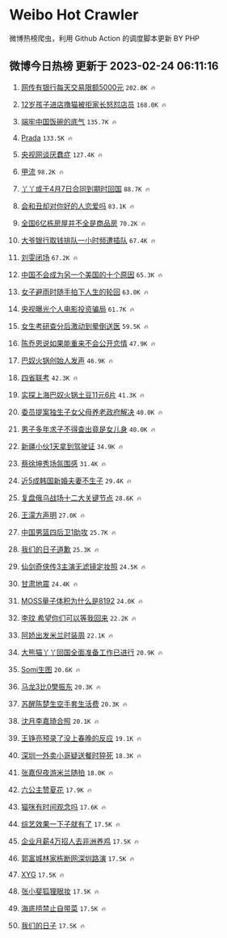 # Weibo Hot Crawler 



微博热榜爬虫，利用 Github Action 的调度脚本更新 BY PHP 


## 微博今日热榜 更新于 2023-02-24 06:11:16 
1. [网传有银行每天交易限额5000元](https://s.weibo.com/weibo?q=%23%E7%BD%91%E4%BC%A0%E6%9C%89%E9%93%B6%E8%A1%8C%E6%AF%8F%E5%A4%A9%E4%BA%A4%E6%98%93%E9%99%90%E9%A2%9D5000%E5%85%83%23&t=31&band_rank=1&Refer=top) `202.8K 🔥` 

1. [12岁孩子进店撸猫被拒家长怒怼店员](https://s.weibo.com/weibo?q=%2312%E5%B2%81%E5%AD%A9%E5%AD%90%E8%BF%9B%E5%BA%97%E6%92%B8%E7%8C%AB%E8%A2%AB%E6%8B%92%E5%AE%B6%E9%95%BF%E6%80%92%E6%80%BC%E5%BA%97%E5%91%98%23&t=31&band_rank=2&Refer=top) `168.0K 🔥` 

1. [端牢中国饭碗的底气](https://s.weibo.com/weibo?q=%23%E7%AB%AF%E7%89%A2%E4%B8%AD%E5%9B%BD%E9%A5%AD%E7%A2%97%E7%9A%84%E5%BA%95%E6%B0%94%23&t=31&band_rank=3&Refer=top) `135.7K 🔥` 

1. [Prada](https://s.weibo.com/weibo?q=%23Prada%23&t=31&band_rank=4&Refer=top) `133.5K 🔥` 

1. [央视网谈厌蠢症](https://s.weibo.com/weibo?q=%23%E5%A4%AE%E8%A7%86%E7%BD%91%E8%B0%88%E5%8E%8C%E8%A0%A2%E7%97%87%23&t=31&band_rank=5&Refer=top) `127.4K 🔥` 

1. [甲流](https://s.weibo.com/weibo?q=%23%E7%94%B2%E6%B5%81%23&t=31&band_rank=6&Refer=top) `98.2K 🔥` 

1. [丫丫或于4月7日合同到期时回国](https://s.weibo.com/weibo?q=%23%E4%B8%AB%E4%B8%AB%E6%88%96%E4%BA%8E4%E6%9C%887%E6%97%A5%E5%90%88%E5%90%8C%E5%88%B0%E6%9C%9F%E6%97%B6%E5%9B%9E%E5%9B%BD%23&t=31&band_rank=7&Refer=top) `88.7K 🔥` 

1. [会和丑却对你好的人恋爱吗](https://s.weibo.com/weibo?q=%23%E4%BC%9A%E5%92%8C%E4%B8%91%E5%8D%B4%E5%AF%B9%E4%BD%A0%E5%A5%BD%E7%9A%84%E4%BA%BA%E6%81%8B%E7%88%B1%E5%90%97%23&t=31&band_rank=8&Refer=top) `83.1K 🔥` 

1. [全国6亿栋房屋并不全是商品房](https://s.weibo.com/weibo?q=%23%E5%85%A8%E5%9B%BD6%E4%BA%BF%E6%A0%8B%E6%88%BF%E5%B1%8B%E5%B9%B6%E4%B8%8D%E5%85%A8%E6%98%AF%E5%95%86%E5%93%81%E6%88%BF%23&t=31&band_rank=9&Refer=top) `70.2K 🔥` 

1. [大爷银行取钱排队一小时频遭插队](https://s.weibo.com/weibo?q=%23%E5%A4%A7%E7%88%B7%E9%93%B6%E8%A1%8C%E5%8F%96%E9%92%B1%E6%8E%92%E9%98%9F%E4%B8%80%E5%B0%8F%E6%97%B6%E9%A2%91%E9%81%AD%E6%8F%92%E9%98%9F%23&t=31&band_rank=10&Refer=top) `67.4K 🔥` 

1. [刘雯闭场](https://s.weibo.com/weibo?q=%23%E5%88%98%E9%9B%AF%E9%97%AD%E5%9C%BA%23&t=31&band_rank=11&Refer=top) `67.2K 🔥` 

1. [中国不会成为另一个美国的十个原因](https://s.weibo.com/weibo?q=%23%E4%B8%AD%E5%9B%BD%E4%B8%8D%E4%BC%9A%E6%88%90%E4%B8%BA%E5%8F%A6%E4%B8%80%E4%B8%AA%E7%BE%8E%E5%9B%BD%E7%9A%84%E5%8D%81%E4%B8%AA%E5%8E%9F%E5%9B%A0%23&t=31&band_rank=12&Refer=top) `65.3K 🔥` 

1. [女子避雨时随手拍下人生的轮回](https://s.weibo.com/weibo?q=%23%E5%A5%B3%E5%AD%90%E9%81%BF%E9%9B%A8%E6%97%B6%E9%9A%8F%E6%89%8B%E6%8B%8D%E4%B8%8B%E4%BA%BA%E7%94%9F%E7%9A%84%E8%BD%AE%E5%9B%9E%23&t=31&band_rank=13&Refer=top) `63.0K 🔥` 

1. [央视曝光个人电影投资骗局](https://s.weibo.com/weibo?q=%23%E5%A4%AE%E8%A7%86%E6%9B%9D%E5%85%89%E4%B8%AA%E4%BA%BA%E7%94%B5%E5%BD%B1%E6%8A%95%E8%B5%84%E9%AA%97%E5%B1%80%23&t=31&band_rank=14&Refer=top) `61.7K 🔥` 

1. [女生考研查分后激动到晕倒送医](https://s.weibo.com/weibo?q=%23%E5%A5%B3%E7%94%9F%E8%80%83%E7%A0%94%E6%9F%A5%E5%88%86%E5%90%8E%E6%BF%80%E5%8A%A8%E5%88%B0%E6%99%95%E5%80%92%E9%80%81%E5%8C%BB%23&t=31&band_rank=15&Refer=top) `59.5K 🔥` 

1. [陈乔恩说如果能重来不会公开恋情](https://s.weibo.com/weibo?q=%23%E9%99%88%E4%B9%94%E6%81%A9%E8%AF%B4%E5%A6%82%E6%9E%9C%E8%83%BD%E9%87%8D%E6%9D%A5%E4%B8%8D%E4%BC%9A%E5%85%AC%E5%BC%80%E6%81%8B%E6%83%85%23&t=31&band_rank=16&Refer=top) `47.9K 🔥` 

1. [巴奴火锅创始人发声](https://s.weibo.com/weibo?q=%23%E5%B7%B4%E5%A5%B4%E7%81%AB%E9%94%85%E5%88%9B%E5%A7%8B%E4%BA%BA%E5%8F%91%E5%A3%B0%23&t=31&band_rank=17&Refer=top) `46.9K 🔥` 

1. [四省联考](https://s.weibo.com/weibo?q=%E5%9B%9B%E7%9C%81%E8%81%94%E8%80%83&t=31&band_rank=18&Refer=top) `42.3K 🔥` 

1. [实探上海巴奴火锅土豆11元6片](https://s.weibo.com/weibo?q=%23%E5%AE%9E%E6%8E%A2%E4%B8%8A%E6%B5%B7%E5%B7%B4%E5%A5%B4%E7%81%AB%E9%94%85%E5%9C%9F%E8%B1%8611%E5%85%836%E7%89%87%23&t=31&band_rank=19&Refer=top) `41.3K 🔥` 

1. [委员提案独生子女父母养老政府解决](https://s.weibo.com/weibo?q=%23%E5%A7%94%E5%91%98%E6%8F%90%E6%A1%88%E7%8B%AC%E7%94%9F%E5%AD%90%E5%A5%B3%E7%88%B6%E6%AF%8D%E5%85%BB%E8%80%81%E6%94%BF%E5%BA%9C%E8%A7%A3%E5%86%B3%23&t=31&band_rank=20&Refer=top) `40.0K 🔥` 

1. [男子多年求子不得查出竟是女儿身](https://s.weibo.com/weibo?q=%23%E7%94%B7%E5%AD%90%E5%A4%9A%E5%B9%B4%E6%B1%82%E5%AD%90%E4%B8%8D%E5%BE%97%E6%9F%A5%E5%87%BA%E7%AB%9F%E6%98%AF%E5%A5%B3%E5%84%BF%E8%BA%AB%23&t=31&band_rank=21&Refer=top) `40.0K 🔥` 

1. [新疆小伙1天拿到驾驶证](https://s.weibo.com/weibo?q=%23%E6%96%B0%E7%96%86%E5%B0%8F%E4%BC%991%E5%A4%A9%E6%8B%BF%E5%88%B0%E9%A9%BE%E9%A9%B6%E8%AF%81%23&t=31&band_rank=22&Refer=top) `34.9K 🔥` 

1. [蔡徐坤秀场氛围感](https://s.weibo.com/weibo?q=%23%E8%94%A1%E5%BE%90%E5%9D%A4%E7%A7%80%E5%9C%BA%E6%B0%9B%E5%9B%B4%E6%84%9F%23&t=31&band_rank=23&Refer=top) `31.4K 🔥` 

1. [近5成韩国新婚夫妻不生子](https://s.weibo.com/weibo?q=%23%E8%BF%915%E6%88%90%E9%9F%A9%E5%9B%BD%E6%96%B0%E5%A9%9A%E5%A4%AB%E5%A6%BB%E4%B8%8D%E7%94%9F%E5%AD%90%23&t=31&band_rank=24&Refer=top) `29.4K 🔥` 

1. [复盘俄乌战场十二大关键节点](https://s.weibo.com/weibo?q=%23%E5%A4%8D%E7%9B%98%E4%BF%84%E4%B9%8C%E6%88%98%E5%9C%BA%E5%8D%81%E4%BA%8C%E5%A4%A7%E5%85%B3%E9%94%AE%E8%8A%82%E7%82%B9%23&t=31&band_rank=25&Refer=top) `28.6K 🔥` 

1. [王濛方声明](https://s.weibo.com/weibo?q=%23%E7%8E%8B%E6%BF%9B%E6%96%B9%E5%A3%B0%E6%98%8E%23&t=31&band_rank=26&Refer=top) `27.0K 🔥` 

1. [中国男篮四后卫1助攻](https://s.weibo.com/weibo?q=%23%E4%B8%AD%E5%9B%BD%E7%94%B7%E7%AF%AE%E5%9B%9B%E5%90%8E%E5%8D%AB1%E5%8A%A9%E6%94%BB%23&t=31&band_rank=27&Refer=top) `25.7K 🔥` 

1. [我们的日子道歉](https://s.weibo.com/weibo?q=%E6%88%91%E4%BB%AC%E7%9A%84%E6%97%A5%E5%AD%90%E9%81%93%E6%AD%89&t=31&band_rank=28&Refer=top) `25.3K 🔥` 

1. [仙剑奇侠传3主演无滤镜定妆照](https://s.weibo.com/weibo?q=%23%E4%BB%99%E5%89%91%E5%A5%87%E4%BE%A0%E4%BC%A03%E4%B8%BB%E6%BC%94%E6%97%A0%E6%BB%A4%E9%95%9C%E5%AE%9A%E5%A6%86%E7%85%A7%23&t=31&band_rank=29&Refer=top) `24.5K 🔥` 

1. [甘肃地震](https://s.weibo.com/weibo?q=%E7%94%98%E8%82%83%E5%9C%B0%E9%9C%87&t=31&band_rank=30&Refer=top) `24.4K 🔥` 

1. [MOSS量子体积为什么是8192](https://s.weibo.com/weibo?q=%23MOSS%E9%87%8F%E5%AD%90%E4%BD%93%E7%A7%AF%E4%B8%BA%E4%BB%80%E4%B9%88%E6%98%AF8192%23&t=31&band_rank=31&Refer=top) `24.0K 🔥` 

1. [李玟 希望你们可以等我回来](https://s.weibo.com/weibo?q=%E6%9D%8E%E7%8E%9F%20%E5%B8%8C%E6%9C%9B%E4%BD%A0%E4%BB%AC%E5%8F%AF%E4%BB%A5%E7%AD%89%E6%88%91%E5%9B%9E%E6%9D%A5&t=31&band_rank=32&Refer=top) `22.2K 🔥` 

1. [阿娇出发米兰时装周](https://s.weibo.com/weibo?q=%23%E9%98%BF%E5%A8%87%E5%87%BA%E5%8F%91%E7%B1%B3%E5%85%B0%E6%97%B6%E8%A3%85%E5%91%A8%23&t=31&band_rank=33&Refer=top) `22.1K 🔥` 

1. [大熊猫丫丫回国全面准备工作已进行](https://s.weibo.com/weibo?q=%23%E5%A4%A7%E7%86%8A%E7%8C%AB%E4%B8%AB%E4%B8%AB%E5%9B%9E%E5%9B%BD%E5%85%A8%E9%9D%A2%E5%87%86%E5%A4%87%E5%B7%A5%E4%BD%9C%E5%B7%B2%E8%BF%9B%E8%A1%8C%23&t=31&band_rank=34&Refer=top) `20.9K 🔥` 

1. [Somi生图](https://s.weibo.com/weibo?q=Somi%E7%94%9F%E5%9B%BE&t=31&band_rank=35&Refer=top) `20.6K 🔥` 

1. [马龙3比0樊振东](https://s.weibo.com/weibo?q=%23%E9%A9%AC%E9%BE%993%E6%AF%940%E6%A8%8A%E6%8C%AF%E4%B8%9C%23&t=31&band_rank=36&Refer=top) `20.3K 🔥` 

1. [苏醒陈楚生空手套生活费](https://s.weibo.com/weibo?q=%23%E8%8B%8F%E9%86%92%E9%99%88%E6%A5%9A%E7%94%9F%E7%A9%BA%E6%89%8B%E5%A5%97%E7%94%9F%E6%B4%BB%E8%B4%B9%23&t=31&band_rank=37&Refer=top) `20.3K 🔥` 

1. [沈月李嘉琦合照](https://s.weibo.com/weibo?q=%23%E6%B2%88%E6%9C%88%E6%9D%8E%E5%98%89%E7%90%A6%E5%90%88%E7%85%A7%23&t=31&band_rank=38&Refer=top) `20.1K 🔥` 

1. [王铮亮预录了没上春晚的反应](https://s.weibo.com/weibo?q=%23%E7%8E%8B%E9%93%AE%E4%BA%AE%E9%A2%84%E5%BD%95%E4%BA%86%E6%B2%A1%E4%B8%8A%E6%98%A5%E6%99%9A%E7%9A%84%E5%8F%8D%E5%BA%94%23&t=31&band_rank=39&Refer=top) `19.1K 🔥` 

1. [深圳一外卖小哥疑送餐时猝死](https://s.weibo.com/weibo?q=%23%E6%B7%B1%E5%9C%B3%E4%B8%80%E5%A4%96%E5%8D%96%E5%B0%8F%E5%93%A5%E7%96%91%E9%80%81%E9%A4%90%E6%97%B6%E7%8C%9D%E6%AD%BB%23&t=31&band_rank=40&Refer=top) `18.3K 🔥` 

1. [张嘉倪夜游米兰随拍](https://s.weibo.com/weibo?q=%23%E5%BC%A0%E5%98%89%E5%80%AA%E5%A4%9C%E6%B8%B8%E7%B1%B3%E5%85%B0%E9%9A%8F%E6%8B%8D%23&t=31&band_rank=41&Refer=top) `18.0K 🔥` 

1. [六公主赞夏花](https://s.weibo.com/weibo?q=%23%E5%85%AD%E5%85%AC%E4%B8%BB%E8%B5%9E%E5%A4%8F%E8%8A%B1%23&t=31&band_rank=42&Refer=top) `17.9K 🔥` 

1. [猫咪有时间观念吗](https://s.weibo.com/weibo?q=%23%E7%8C%AB%E5%92%AA%E6%9C%89%E6%97%B6%E9%97%B4%E8%A7%82%E5%BF%B5%E5%90%97%23&t=31&band_rank=43&Refer=top) `17.6K 🔥` 

1. [综艺效果一下子就有了](https://s.weibo.com/weibo?q=%E7%BB%BC%E8%89%BA%E6%95%88%E6%9E%9C%E4%B8%80%E4%B8%8B%E5%AD%90%E5%B0%B1%E6%9C%89%E4%BA%86&t=31&band_rank=44&Refer=top) `17.5K 🔥` 

1. [企业月薪4万招人去非洲养鸡](https://s.weibo.com/weibo?q=%23%E4%BC%81%E4%B8%9A%E6%9C%88%E8%96%AA4%E4%B8%87%E6%8B%9B%E4%BA%BA%E5%8E%BB%E9%9D%9E%E6%B4%B2%E5%85%BB%E9%B8%A1%23&t=31&band_rank=45&Refer=top) `17.5K 🔥` 

1. [郭富城林家栋断网深圳路演](https://s.weibo.com/weibo?q=%23%E9%83%AD%E5%AF%8C%E5%9F%8E%E6%9E%97%E5%AE%B6%E6%A0%8B%E6%96%AD%E7%BD%91%E6%B7%B1%E5%9C%B3%E8%B7%AF%E6%BC%94%23&t=31&band_rank=46&Refer=top) `17.5K 🔥` 

1. [XYG](https://s.weibo.com/weibo?q=XYG&t=31&band_rank=47&Refer=top) `17.5K 🔥` 

1. [张小斐狐狸眼妆](https://s.weibo.com/weibo?q=%23%E5%BC%A0%E5%B0%8F%E6%96%90%E7%8B%90%E7%8B%B8%E7%9C%BC%E5%A6%86%23&t=31&band_rank=48&Refer=top) `17.5K 🔥` 

1. [海底捞禁止自带菜](https://s.weibo.com/weibo?q=%23%E6%B5%B7%E5%BA%95%E6%8D%9E%E7%A6%81%E6%AD%A2%E8%87%AA%E5%B8%A6%E8%8F%9C%23&t=31&band_rank=49&Refer=top) `17.5K 🔥` 

1. [我们的日子](https://s.weibo.com/weibo?q=%E6%88%91%E4%BB%AC%E7%9A%84%E6%97%A5%E5%AD%90&t=31&band_rank=50&Refer=top) `17.5K 🔥` 

